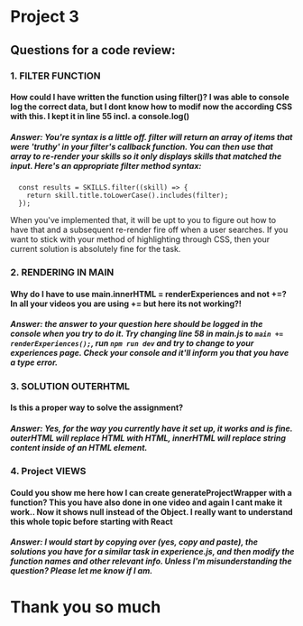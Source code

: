 # Project 3

## Questions for a code review:

### 1. FILTER FUNCTION

#### How could I have written the function using filter()? I was able to console log the correct data, but I dont know how to modif now the according CSS with this. I kept it in line 55 incl. a console.log()
##### **Answer**: You're syntax is a little off. filter will return an array of items that were 'truthy' in your filter's callback function. You can then use that array to re-render your skills so it only displays skills that matched the input. Here's an appropriate filter method syntax:  
```
  const results = SKILLS.filter((skill) => {
    return skill.title.toLowerCase().includes(filter);
  });
```

When you've implemented that, it will be upt to you to figure out how to have that and a subsequent re-render fire off when a user searches. If you want to stick with your method of highlighting through CSS, then your current solution is absolutely fine for the task. 

### 2. RENDERING IN MAIN

#### Why do I have to use main.innerHTML = renderExperiences and not +=? In all your videos you are using += but here its not working?!
##### **Answer**: the answer to your question here should be logged in the console when you try to do it. Try changing line 58 in main.js to `main += renderExperiences();`, run `npm run dev` and try to change to your experiences page. Check your console and it'll inform you that you have a type error. 

### 3. SOLUTION OUTERHTML

#### Is this a proper way to solve the assignment?
##### **Answer**: Yes, for the way you currently have it set up, it works and is fine. outerHTML will replace HTML with HTML, innerHTML will replace string content inside of an HTML element.   
### 4. Project VIEWS

#### Could you show me here how I can create generateProjectWrapper with a function? This you have also done in one video and again I cant make it work.. Now it shows null instead of the Object. I really want to understand this whole topic before starting with React
##### **Answer**: I would start by copying over (yes, copy and paste), the solutions you have for a similar task in experience.js, and then modify the function names and other relevant info. Unless I'm misunderstanding the question? Please let me know if I am. 

# Thank you so much
